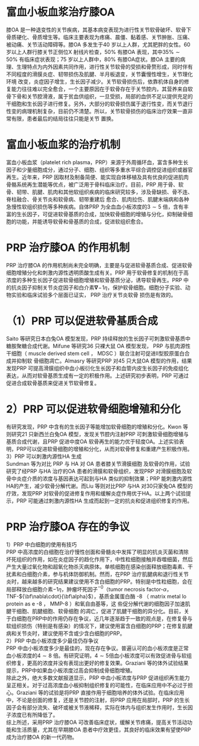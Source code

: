 # 富血小板血浆治疗膝OA  
膝OA 是一种退变性的关节疾病，其基本病变表现为进行性关节软骨破坏、软骨下骨质硬化、骨质增生等。临床主要表现为疼痛、晨僵、黏着感、关节肿胀、压痛、被动痛、关节活动障碍等。膝OA 多发生于40 岁以上人群，尤其肥胖的女性。60 岁以上人群行膝关节正侧位X 射线片检查，$50\%$ 有膝OA 表现，其中$35\%\sim50\%$ 有临床症状表现；75 岁以上人群中，$80\%$ 有膝OA症状。膝OA 主要的病理、生理特点为内外因素共同作用，进行性关节软骨的受损和骨赘形成，同时伴有不同程度的滑膜炎症、韧带损伤及肌腱、半月板退变，关节囊慢性增生，关节理化环境 改变，炎症因子增生，生长因子减少。关节软骨损伤后，依靠机体自身的修复能力往往难以完全愈合，一个主要原因在于软骨存在于关节腔内，其营养来自软骨下骨和关节腔滑液，属于贫血供组织，一旦受损，局部的血供不足以提供充足的干细胞和生长因子进行修复。另外，大部分的软骨损伤属于退行性变，而关节退行性变的病理机制复杂，目前仍不清楚。所以，关节软骨损伤的临床治疗效果一直非常有限，患者最后的结局往往只能是关节 置换。  
#  富血小板血浆的治疗机制  
富血小板血浆（platelet rich plasma，PRP）来源于外周循环血，富含多种生长因子和少量细胞成分，通过分子、细胞、组织等多重水平综合调控促进组织或器官再生。近年来，PRP 因取材及制备简便、能实现自体移植及具有优良的促进肌肉骨骼系统再生潜能等优点，被广泛用于骨科临床治疗。目前，PRP 用于骨、软骨、韧带、肌腱、肌肉和其他软组织疾病的临床研究较多，涉及骨缺损、骨不连、脊柱融合、骨关节炎和软骨病、韧带重建后 愈合、肌肉拉伤、肌腱末端病和各种急慢性软组织损伤等多种疾病。自体PRP 为全血血小板浓度的$3\sim5$ 倍，含有丰富的生长因子，可促进软骨基质的合成，加快软骨细胞的增殖与分化，抑制破骨细胞的功能，并能诱导软骨和骨基质的合成，促进软组织愈合。  
# PRP 治疗膝OA 的作用机制  
PRP 治疗膝OA 的作用机制尚未完全明确，主要是与促进软骨基质合成、促进软骨细胞增殖分化和刺激内源性透明质酸生成有关。PRP 用于软骨修复的机制在于高浓度的多种生长因子促进软骨细胞增殖和软骨基质分泌，诱导软骨再生。PRP 中的抗炎因子抑制关节炎症因子和白介素$\boldsymbol{\mathbf{\nabla}}\!-\!1\eta$，保护软骨细胞。细胞分子实验、动物实验和临床试验多个层面已证实， PRP  治疗关节炎软骨 损伤是有效的。  
# （1）PRP 可以促进软骨基质合成  
Saito 等研究日本白兔OA 模型发现，PRP 持续释放的生长因子可刺激软骨基质中糖胺聚糖合成代谢。Mifune 等研究36 只裸大鼠 OA  模型发现， PRP  与肌肉源性干细胞（ muscle derived  stem cell ， MDSC ）联合注射可促进Ⅱ型胶原蛋白合成并抑制软 骨细胞凋亡。Almasry 等研究PRP 对45 只大鼠OA 模型的作用，结果发现PRP 可提高滑膜组织中血小板衍化生长因子和血管内皮生长因子的免疫组化表达，从而对软骨基质生成有一定的积极作用。上述研究初步表明，PRP 可通过促进合成软骨基质来促进关节软骨修复。  
# 2）PRP 可以促进软骨细胞增殖和分化  
有研究发现，PRP 中含有的生长因子等能增加软骨细胞的增殖和分化。Kwon 等则研究21 只新西兰白兔OA 模型，发现关节腔内注射PRP 可刺激软骨细胞增殖与基质合成代谢，且PRP 促进中度OA 软骨再生的能力优于轻度OA。上述实验表明，PRP可以促进软骨细胞的增殖和分化，从而对软骨修复和重建产生积极作用。  
3）PRP 可以刺激内源性HA 生成  
Sundman  等为对比 PRP  与 HA  对 OA  患者膝关节滑膜细胞 及软骨的作用，试验研究了经PRP 与HA 治疗的OA 患者的滑膜和软骨组织，发现PRP 对滑膜细胞及软骨中炎症介质的浓度与基因表达可起到与HA 类似的抑制效果；PRP 能刺激内源性HA的产生，减少软骨分解代谢。而Liu 等则对比PRP 与HA 对30只家兔OA 模型的疗效，发现PRP 对软骨的促进修复作用和缓解炎症作用优于HA。以上两个试验提示，PRP 可能通过刺激内源性HA 生成而起到一定的抗炎和促进组织修复的作用。  
#  PRP 治疗膝OA 存在的争议  
1）PRP 中白细胞的使用有技巧  
PRP 中高浓度的白细胞在治疗慢性创面和骨髓炎中发挥了明显的抗炎灭菌和清除坏死组织的作用，如在炎症因子的趋化作用下，中性粒细胞接触并吞噬细菌，然后产生大量过氧化物和超氧化物杀灭病原体。单核细胞在感染创面释放细胞毒素、干扰素和白细胞介素，参与机体防御机制。然而，在PRP 治疗肌腱病和退行性关节炎时，越来越多的研究结果建议使用不含白细胞的PRP。特别是中性粒细胞，会在局部释放白细胞介素$-1\eta$，肿瘤坏死因子$^{-0}$（tumor necrosis factor-$\alpha$，TNF-${\bf\nabla\cdot}{\bf\alpha}$），基质金属蛋白酶 -8 （ matrix metal lo protein as e -8 ， MMP-8 ）和氧自由基等，这 些促分解代谢的细胞因子加速肌腱干细胞、肌腱细胞、软骨细胞 的凋亡，促进了肌腱干细胞的异分化。目前，关于白细胞在PRP中的作用仍存在争议，近几年逐渐趋于一致的观点是，在修复骨与软组织损伤（特别是有感染）的情况下，建议使用富含白细胞的PRP；在修复肌腱病和关节炎时，建议使用不含或少含白细胞的PRP。  
2）PRP 中血小板浓度多少最佳仍存争议  
PRP 中血小板浓度多少是最佳的，现在存在争议。普遍认可的血小板浓度是正常血小板浓度的$4\sim8$ 倍。有研究证明，$4\sim5$倍血小板浓度可以有效促进骨与软组织修复，更高的浓度并没有表现出更好的修复效果。Graziani 等的体外试验结果提示，PRP中如果血小板浓度过高会抑制成骨细胞增殖。  
除此之外，绝大多数文献报道显示，PRP 中血小板浓度与PRP 促进组织再生能力呈正相关。对于过高浓度血小板抑制组织修复的可能性，在临床应用中不必过于担心。Graziani 等的试验是将PRP 直接作用于细胞培养的体外试验。在临床应用中，不论是创面的修复，还是关节腔的注射，将PRP 应用在局部时，PRP 的生长因子会有部分流失、破坏或被关节液稀释，实际在体内与组织发生作用时，生长因子浓度已有所降低了。  
综上所述，采用PRP 治疗膝OA 可改善临床症状，缓解关节疼痛，提高关节活动功能和生活质量，尤其在早期膝OA 患者中疗效更佳，其良好的临床效果有望使PRP 成为治疗膝OA 的新一代药物。  
